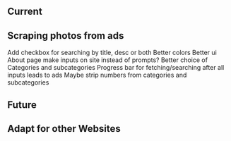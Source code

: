 ## Current

## Scraping photos from ads
 Add checkbox for searching by title, desc or both
 Better colors
 Better ui
 About page
 make inputs on site instead of prompts?
 Better choice of Categories and subcategories
 Progress bar for fetching/searching after all inputs leads to ads
 Maybe strip numbers from categories and subcategories


## Future

## Adapt for other Websites
